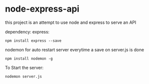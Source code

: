 # node-express-api
this project is an attempt to use node and express 
to serve an API 

dependency: 
express: 

  ```npm install express --save```

nodemon for auto restart server everytime a save on server.js is done

  ```npm install nodemon -g```

To Start the server:

  ```nodemon server.js ```
